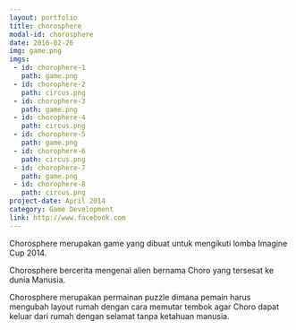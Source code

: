 ```yaml
---
layout: portfolio
title: chorosphere
modal-id: chorosphere
date: 2016-02-26
img: game.png
imgs:
 - id: chorophere-1
   path: game.png
 - id: chorophere-2
   path: circus.png
 - id: chorophere-3
   path: game.png
 - id: chorophere-4
   path: circus.png
 - id: chorophere-5
   path: game.png
 - id: chorophere-6
   path: circus.png
 - id: chorophere-7
   path: game.png
 - id: chorophere-8
   path: circus.png
project-date: April 2014
category: Game Development
link: http://www.facebook.com
---
```

Chorosphere merupakan game yang dibuat untuk mengikuti lomba Imagine Cup 2014.

Chorosphere bercerita mengenai alien bernama Choro yang tersesat ke dunia Manusia.

Chorosphere merupakan permainan puzzle dimana pemain harus mengubah layout rumah dengan cara memutar tembok agar Choro dapat keluar dari rumah dengan selamat tanpa ketahuan manusia.